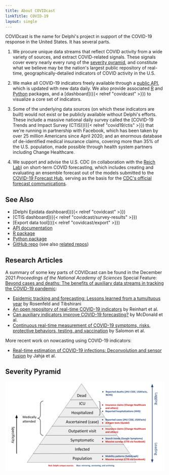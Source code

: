 ```yaml
---
title: About COVIDcast
linkTitle: COVID-19
layout: single
---
```


COVIDcast is the name for Delphi's project in support of the COVID-19 response
in the United States. It has several parts. 

1. We procure unique data streams that reflect COVID activity from a wide
  variety of sources, and extract COVID-related signals. These signals cover
  every nearly every rung of the [severity pyramid](#severity-pyramid), and
  constitute what we believe may be the nation's largest public repository of
  real-time, geographically-detailed indicators of COVID activity in the U.S.

2. We make all COVID-19 indicators freely available through a
  [public API](https://cmu-delphi.github.io/delphi-epidata/api/covidcast.html),
  which is updated with new data daily. We also provide associated
  [R](https://cmu-delphi.github.io/covidcast/covidcastR/) and
  [Python](https://cmu-delphi.github.io/covidcast/covidcast-py/html/) packages, 
  and a [dashboard]({{< relref "covidcast" >}}) to visualize a core set of
  indicators. 

3. Some of the underlying data sources (on which these indicators are built) 
  would not exist or be publicly available without Delphi's efforts. These
  include a massive national daily survey called the [COVID-19 Trends and
  Impact Survey (CTIS)]({{< relref "covid19/ctis" >}}) that we're running in
  partnership with Facebook, which has been taken by over 25 million Americans
  since April 2020; and an enormous database of de-identified medical insurance
  claims, covering more than 35% of the U.S. population, made possible through
  health system partners including Change Healthcare. 

4. We support and advise the U.S. CDC (in collaboration with the
  [Reich Lab](https://reichlab.io/)) on short-term COVID forecasting, which 
  includes creating and evaluating an ensemble forecast out of the models
  submitted to the [COVID-19 Forecast Hub](https://covid19forecasthub.org/),
  serving as the basis for the [CDC's official forecast
  communications](https://www.cdc.gov/coronavirus/2019-ncov/covid-data/forecasting-us.html).

## See Also

- [Delphi Epidata dashboard]({{< relref "covidcast" >}})
- [CTIS dashboard]({{< relref "covidcast/survey-results" >}})
- [Export data tool]({{< relref "covidcast/export" >}})
- [API documentation](https://cmu-delphi.github.io/delphi-epidata/api/covidcast.html)
- [R package](https://cmu-delphi.github.io/covidcast/covidcastR/)
- [Python package](https://cmu-delphi.github.io/covidcast/covidcast-py/html/)
- [GitHub repo](https://www.github.com/cmu-delphi/covidcast/) (see also
  [related repos](https://github.com/cmu-delphi/covidcast/#related-repos))
  
## Research Articles

A summary of some key parts of COVIDcast can be found in the December 2021 *Proceedings of the National Academy of Sciences*
Special Feature: [Beyond cases and deaths: The benefits of auxiliary data
streams in tracking the COVID-19 pandemic](https://www.pnas.org/topic/548):

- [Epidemic tracking and forecasting: Lessons learned from a tumultuous
  year](https://www.pnas.org/content/118/51/e2111456118?cct=2522)
  by Rosenfeld and Tibshirani
- [An open repository of real-time COVID-19
  indicators](https://www.pnas.org/content/118/51/e2111452118?cct=2522)
  by Reinhart et al.
- [Can auxiliary indicators improve COVID-19
  forecasting?](https://www.pnas.org/content/118/51/e2111453118?cct=2522)
  by McDonald et al.
- [Continuous real-time measurement of COVID-19 symptoms, risks, protective
  behaviors, testing, and vaccination](https://www.pnas.org/content/118/51/e2111454118?cct=2522)
  by Salomon et al.

More recent work on nowcasting using COVID-19 indicators:

- [Real-time estimation of COVID-19 infections: Deconvolution and sensor
  fusion](https://doi.org/10.1214/22-STS856)
  by Jahja et al. 

## Severity Pyramid

![](images/severity-pyramid.svg)
